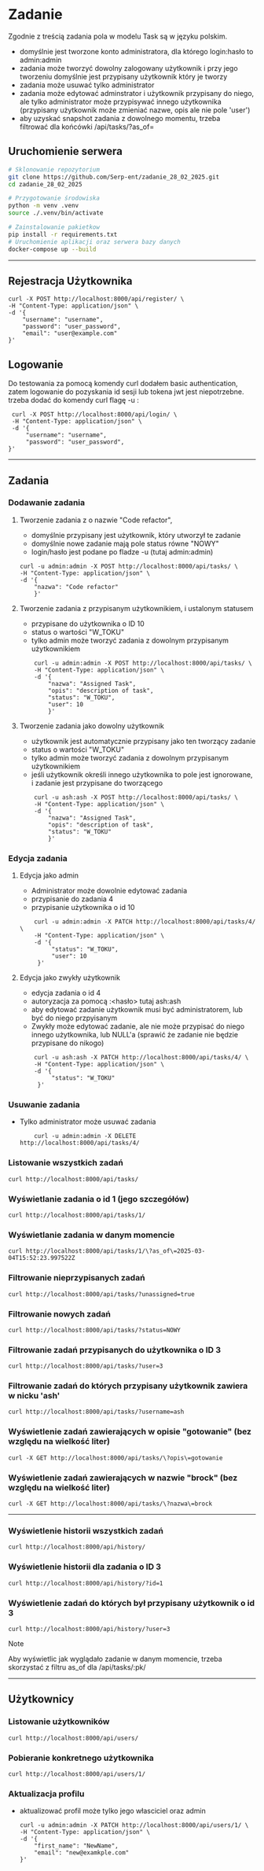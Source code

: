 # Zadanie

Zgodnie z treścią zadania pola w modelu Task są w języku polskim.

- domyślnie jest tworzone konto administratora, dla którego login:hasło to admin:admin
- zadania może tworzyć dowolny zalogowany użytkownik i przy jego tworzeniu domyślnie jest przypisany użytkownik który je tworzy
- zadania może usuwać tylko administrator
- zadania może edytować adminstrator i użytkownik przypisany do niego, ale tylko administrator może przypisywać innego użytkownika (przypisany użytkownik może zmieniać nazwe, opis ale nie pole 'user')
- aby uzyskać snapshot zadania z dowolnego momentu, trzeba filtrować dla końcówki /api/tasks/?as_of=<timestamp>

## Uruchomienie serwera

```bash
# Sklonowanie repozytorium
git clone https://github.com/Serp-ent/zadanie_28_02_2025.git
cd zadanie_28_02_2025

# Przygotowanie środowiska
python -m venv .venv
source ./.venv/bin/activate

# Zainstalowanie pakietkow
pip install -r requirements.txt
# Uruchomienie aplikacji oraz serwera bazy danych
docker-compose up --build
```

---

## Rejestracja Użytkownika

```shell
curl -X POST http://localhost:8000/api/register/ \
-H "Content-Type: application/json" \
-d '{
    "username": "username",
    "password": "user_password",
    "email": "user@example.com"
}'
```

## Logowanie

Do testowania za pomocą komendy curl dodałem basic authentication, zatem logowanie do pozyskania id sesji lub tokena jwt jest niepotrzebne.
trzeba dodać do komendy curl flagę -u <username>:<password>

```shell
 curl -X POST http://localhost:8000/api/login/ \
 -H "Content-Type: application/json" \
 -d '{
     "username": "username",
     "password": "user_password",
}'
```

---

## Zadania

### Dodawanie zadania

1. Tworzenie zadania z o nazwie "Code refactor",

   - domyślnie przypisany jest użytkownik, który utworzył te zadanie
   - domyślnie nowe zadanie mają pole status równe "NOWY"
   - login/hasło jest podane po fladze -u (tutaj admin:admin)

   ```shell
   curl -u admin:admin -X POST http://localhost:8000/api/tasks/ \
   -H "Content-Type: application/json" \
   -d '{
       "nazwa": "Code refactor"
       }'
   ```

2. Tworzenie zadania z przypisanym użytkownikiem, i ustalonym statusem

   - przypisane do użytkownika o ID 10
   - status o wartości "W_TOKU"
   - tylko admin może tworzyć zadania z dowolnym przypisanym użytkownikiem

   ```shell
       curl -u admin:admin -X POST http://localhost:8000/api/tasks/ \
       -H "Content-Type: application/json" \
       -d '{
           "nazwa": "Assigned Task",
           "opis": "description of task",
           "status": "W_TOKU",
           "user": 10
           }'
   ```

3. Tworzenie zadania jako dowolny użytkownik

   - użytkownik jest automatycznie przypisany jako ten tworzący zadanie
   - status o wartości "W_TOKU"
   - tylko admin może tworzyć zadania z dowolnym przypisanym użytkownikiem
   - jeśli użytkownik określi innego użytkownika to pole jest ignorowane, i zadanie jest przypisane do tworzącego

   ```shell
       curl -u ash:ash -X POST http://localhost:8000/api/tasks/ \
       -H "Content-Type: application/json" \
       -d '{
           "nazwa": "Assigned Task",
           "opis": "description of task",
           "status": "W_TOKU"
           }'
   ```

### Edycja zadania

1. Edycja jako admin

   - Administrator może dowolnie edytować zadania
   - przypisanie do zadania 4
   - przypisanie użytkownika o id 10

   ```shell
       curl -u admin:admin -X PATCH http://localhost:8000/api/tasks/4/ \
       -H "Content-Type: application/json" \
       -d '{
            "status": "W_TOKU",
            "user": 10
        }'
   ```

2. Edycja jako zwykły użytkownik

   - edycja zadania o id 4
   - autoryzacja za pomocą <login>:<hasło> tutaj ash:ash
   - aby edytować zadanie użytkownik musi być administratorem, lub być do niego przpyisanym
   - Zwykły może edytować zadanie, ale nie może przypisać do niego innego użytkownika, lub NULL'a (sprawić że zadanie nie będzie przypisane do nikogo)

   ```shell
       curl -u ash:ash -X PATCH http://localhost:8000/api/tasks/4/ \
       -H "Content-Type: application/json" \
       -d '{
            "status": "W_TOKU"
        }'
   ```

### Usuwanie zadania

- Tylko administrator może usuwać zadania

  ```shell
      curl -u admin:admin -X DELETE http://localhost:8000/api/tasks/4/
  ```

### Listowanie wszystkich zadań

```shell
curl http://localhost:8000/api/tasks/
```

### Wyświetlanie zadania o id 1 (jego szczegółów)

```shell
curl http://localhost:8000/api/tasks/1/
```

### Wyświetlanie zadania w danym momencie

```shell
curl http://localhost:8000/api/tasks/1/\?as_of\=2025-03-04T15:52:23.997522Z
```

### Filtrowanie nieprzypisanych zadań

```shell
curl http://localhost:8000/api/tasks/?unassigned=true
```

### Filtrowanie nowych zadań

```shell
curl http://localhost:8000/api/tasks/?status=NOWY
```

### Filtrowanie zadań przypisanych do użytkownika o ID 3

```shell
curl http://localhost:8000/api/tasks/?user=3
```

### Filtrowanie zadań do których przypisany użytkownik zawiera w nicku 'ash'

```shell
curl http://localhost:8000/api/tasks/?username=ash
```

### Wyświetlenie zadań zawierających w opisie "gotowanie" (bez względu na wielkość liter)

```shell
curl -X GET http://localhost:8000/api/tasks/\?opis\=gotowanie
```

### Wyświetlenie zadań zawierających w nazwie "brock" (bez względu na wielkość liter)

```shell
curl -X GET http://localhost:8000/api/tasks/\?nazwa\=brock
```

---

### Wyświetlenie historii wszystkich zadań

```shell
curl http://localhost:8000/api/history/
```

### Wyświetlenie historii dla zadania o ID 3

```shell
curl http://localhost:8000/api/history/?id=1
```

### Wyświetlenie zadań do których był przypisany użytkownik o id 3

```shell
curl http://localhost:8000/api/history/?user=3
```

> [!NOTE]
> Aby wyświetlic jak wyglądało zadanie w danym momencie, trzeba skorzystać z filtru as_of dla /api/tasks/:pk/

---

## Użytkownicy

### Listowanie użytkowników

```shell
curl http://localhost:8000/api/users/
```

### Pobieranie konkretnego użytkownika

```shell
curl http://localhost:8000/api/users/1/
```

### Aktualizacja profilu

- aktualizować profil może tylko jego własciciel oraz admin

  ```shell
  curl -u admin:admin -X PATCH http://localhost:8000/api/users/1/ \
  -H "Content-Type: application/json" \
  -d '{
      "first_name": "NewName",
      "email": "new@examkple.com"
  }'
  ```
